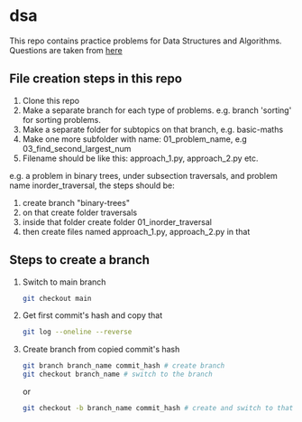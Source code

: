 # dsa
This repo contains practice problems for Data Structures and Algorithms. Questions are taken from [here](https://takeuforward.org/strivers-a2z-dsa-course/strivers-a2z-dsa-course-sheet-2/)

## File creation steps in this repo
1. Clone this repo
2. Make a separate branch for each type of problems. e.g. branch 'sorting' for sorting problems.
3. Make a separate folder for subtopics on that branch, e.g. basic-maths
4. Make one more subfolder with name: 01_problem_name, e.g 03_find_second_largest_num
4. Filename should be like this: approach_1.py, approach_2.py etc.

e.g. a problem in binary trees, under subsection traversals, and problem name inorder_traversal, the steps should be:
 1. create branch "binary-trees"
 2. on that create folder traversals
 3. inside that folder create folder 01_inorder_traversal
 4. then create files named approach_1.py, approach_2.py in that

 ## Steps to create a branch
 1. Switch to main branch
    ```bash
    git checkout main
    ```
 2. Get first commit's hash and copy that
    ```bash
    git log --oneline --reverse
    ```
3. Create branch from copied commit's hash
    ```bash
    git branch branch_name commit_hash # create branch
    git checkout branch_name # switch to the branch
    ```
    or
    ```bash
    git checkout -b branch_name commit_hash # create and switch to that branch
    ```